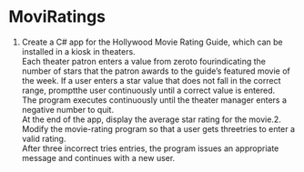 # MoviRatings
1. Create a C# app for the Hollywood Movie Rating Guide, which can be installed in a kiosk in theaters.  
Each theater patron enters a value from zeroto fourindicating the number of stars that the 
patron awards to the guide’s featured movie of the week.  If a user enters a star value that does 
not fall in the correct range, promptthe user continuously until a correct value is entered.  
The program executes continuously until the theater manager enters a negative number to quit.  
At the end of the app, display the average star rating for the movie.2. Modify the 
movie-rating program so that a user gets threetries to enter a valid rating.  
After three incorrect tries entries, the program issues an appropriate message and 
continues with a new user.
